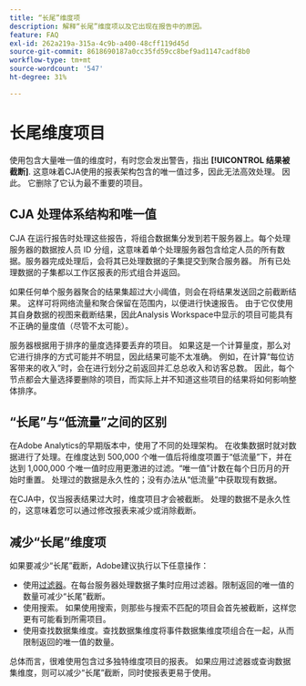 ```yaml
---
title: “长尾”维度项
description: 解释“长尾”维度项以及它出现在报告中的原因。
feature: FAQ
exl-id: 262a219a-315a-4c9b-a400-48cff119d45d
source-git-commit: 8618690187a0cc35fd59cc8bef9ad1147cadf8b0
workflow-type: tm+mt
source-wordcount: '547'
ht-degree: 31%

---
```


# 长尾维度项目

使用包含大量唯一值的维度时，有时您会发出警告，指出 **[!UICONTROL 结果被截断]**.  这意味着CJA使用的报表架构包含的唯一值过多，因此无法高效处理。 因此。 它删除了它认为最不重要的项目。

## CJA 处理体系结构和唯一值

CJA 在运行报告时处理这些报告，将组合数据集分发到若干服务器上。每个处理服务器的数据按人员 ID 分组，这意味着单个处理服务器包含给定人员的所有数据。服务器完成处理后，会将其已处理数据的子集提交到聚合服务器。 所有已处理数据的子集都以工作区报表的形式组合并返回。

如果任何单个服务器聚合的结果集超过大小阈值，则会在将结果发送回之前截断结果。 这样可将网络流量和聚合保留在范围内，以便进行快速报告。  由于它仅使用其自身数据的视图来截断结果，因此Analysis Workspace中显示的项目可能具有不正确的量度值（尽管不太可能）。

服务器根据用于排序的量度选择要丢弃的项目。  如果这是一个计算量度，那么对它进行排序的方式可能并不明显，因此结果可能不太准确。  例如，在计算“每位访客带来的收入”时，会在进行划分之前返回并汇总总收入和访客总数。 因此，每个节点都会大量选择要删除的项目，而实际上并不知道这些项目的结果将如何影响整体排序。

## “长尾”与“低流量”之间的区别

在Adobe Analytics的早期版本中，使用了不同的处理架构。 在收集数据时就对数据进行了处理。在维度达到 500,000 个唯一值后将维度项置于“低流量”下，并在达到 1,000,000 个唯一值时应用更激进的过滤。“唯一值”计数在每个日历月的开始时重置。 处理过的数据是永久性的；没有办法从“低流量”中获取现有数据。

在CJA中，仅当报表结果过大时，维度项目才会被截断。 处理的数据不是永久性的，这意味着您可以通过修改报表来减少或消除截断。

## 减少“长尾”维度项

如果要减少“长尾”截断，Adobe建议执行以下任意操作：

* 使用[过滤器](/help/components/filters/create-filters.md)。在每台服务器处理数据子集时应用过滤器。限制返回的唯一值的数量可减少“长尾”截断。
* 使用搜索。 如果使用搜索，则那些与搜索不匹配的项目会首先被截断，这样您更有可能看到所需项目。
* 使用查找数据集维度。查找数据集维度将事件数据集维度项组合在一起，从而限制返回的唯一值的数量。

总体而言，很难使用包含过多独特维度项目的报表。 如果应用过滤器或查询数据集维度，则可以减少“长尾”截断，同时使报表更易于使用。

